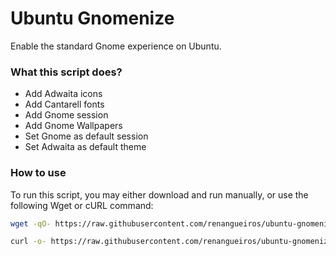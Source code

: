 # Ubuntu Gnomenize
Enable the standard Gnome experience on Ubuntu.

### What this script does?
- Add Adwaita icons
- Add Cantarell fonts
- Add Gnome session
- Add Gnome Wallpapers
- Set Gnome as default session
- Set Adwaita as default theme

### How to use
To run this script, you may either download and run manually, or use the following Wget or cURL command:
```sh
wget -qO- https://raw.githubusercontent.com/renangueiros/ubuntu-gnomenize/main/ubuntu-gnomenize.sh | bash
```
```sh
curl -o- https://raw.githubusercontent.com/renangueiros/ubuntu-gnomenize/main/ubuntu-gnomenize.sh | bash
```
